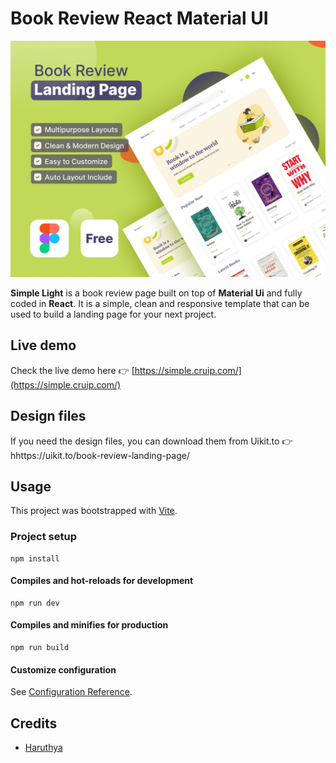 # Book Review React Material UI

![Simple TailwindCSS template preview](https://raw.githubusercontent.com/harithya/Book-Review-Material-UI/main/public/cover.png)

**Simple Light** is a book review page built on top of **Material Ui** and fully coded in **React**. It is a simple, clean and responsive template that can be used to build a landing page for your next project.

## Live demo

Check the live demo here 👉️ [https://simple.cruip.com/](https://simple.cruip.com/)

## Design files

If you need the design files, you can download them from Uikit.to 👉 hhttps://uikit.to/book-review-landing-page/

## Usage

This project was bootstrapped with [Vite](https://vitejs.dev/).

### Project setup

```
npm install
```

#### Compiles and hot-reloads for development

```
npm run dev
```

#### Compiles and minifies for production

```
npm run build
```

#### Customize configuration

See [Configuration Reference](https://vitejs.dev/guide/).

## Credits

- [Haruthya](https://harithya.vercel.app/)
